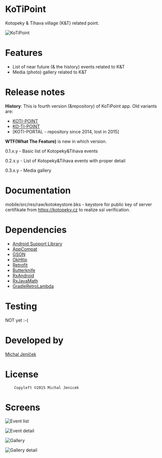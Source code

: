 # KoTiPoint
Kotopeky & Tíhava village (K&T) related point.

![KoTiPoint](./mobile/src/main/res/mipmap-hdpi/ic_launcher.png "KoTiPoint")



Features
============

* List of near future (& the history) events related to K&T
* Media (photo) gallery related to K&T

Release notes
============
**History**:
This is fourth version (&repository) of KoTiPoint app. Old variants are:
 * [KOTI-POINT](https://bitbucket.org/KotoMisak/koti-point-android)
 * [KO-TI-POINT](https://bitbucket.org/KotoMisak/ko-ti-point-android)
 * [KOTI-PORTAL - repository since 2014, lost in 2015]

**WTF(What The Feature)** is new in which version.

0.1.x.y - Basic list of Kotopeky&Tihava events

0.2.x.y - List of Kotopeky&Tihava events with proper detail

0.3.x.y - Media gallery
                                                                                             
Documentation
=============
mobile/src/res/raw/kotokeystore.bks - keystore for public key of server certifikate from https://kotopeky.cz to realize ssl verification.


Dependencies
============
* [Android Support Library](http://developer.android.com/tools/support-library/index.html)
* [AppCompat](https://developer.android.com/reference/android/support/v7/appcompat/package-summary.html)
* [GSON](http://code.google.com/p/google-gson/)
* [OkHttp](https://github.com/square/okhttp)
* [Retrofit](https://github.com/square/retrofit)
* [Butterknife](https://github.com/JakeWharton/butterknife)
* [RxAndroid](https://github.com/ReactiveX/RxAndroid)
* [RxJavaMath](https://github.com/ReactiveX/RxJavaMath)
* [GradleRetroLambda](https://github.com/evant/gradle-retrolambda)

Testing
=======

NOT yet :-(

Developed by
============

[Michal Jeníček](https://www.linkedin.com/in/jenicekmichal)


License
=======

        Copyleft ©2015 Michal Jenicek

Screens
============

![Event list](./extras/screens/scr_fragment_event_list.png)

![Event detail](./extras/screens/scr_fragment_event_detail.png)

![Gallery](./extras/screens/scr_fragment_gallery.png)

![Gallery detail](./extras/screens/scr_fragment_gallery_detail.png)

